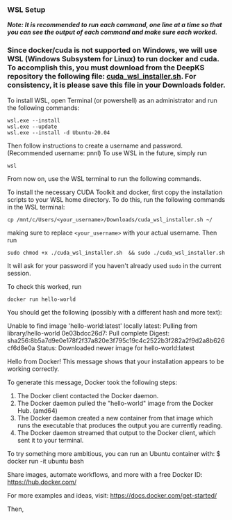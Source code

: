### WSL Setup
***Note: It is recommended to run each command, one line at a time so that you can see the output of each command and make sure each worked.***

### Since docker/cuda is not supported on Windows, we will use WSL (Windows Subsystem for Linux) to run docker and cuda. To accomplish this, you must download from the DeepKS repository the following file: [cuda_wsl_installer.sh](https://gitlab.com/Ben-Drucker/deepks/-/raw/main/build/cuda_wsl_installer.sh?inline=false). For consistency, it is please save this file in your Downloads folder.

To install WSL, open Terminal (or powershell) as an administrator and run the following commands:
```{powershell}
wsl.exe --install
wsl.exe --update
wsl.exe --install -d Ubuntu-20.04
```
Then follow instructions to create a username and password. (Recommended username: pnnl) To use WSL in the future, simply run

```{powershell}
wsl
```
From now on, use the WSL terminal to run the following commands.

To install the necessary CUDA Toolkit and docker, first copy the installation scripts to your WSL home directory. To do this, run the following commands in the WSL terminal:

```{bash}
cp /mnt/c/Users/<your_username>/Downloads/cuda_wsl_installer.sh ~/
```
making sure to replace `<your_username>` with your actual username. Then run 

```{bash}
sudo chmod +x ./cuda_wsl_installer.sh  && sudo ./cuda_wsl_installer.sh
```
It will ask for your password if you haven't already used `sudo` in the current session.

To check this worked, run 

```{bash}
docker run hello-world
```

You should get the following (possibly with a different hash and more text):

Unable to find image 'hello-world:latest' locally
latest: Pulling from library/hello-world
0e03bdcc26d7: Pull complete
Digest: sha256:8b5a7d9e0e178f2f37a820e3f795c19c4c2522b3f282a2f9d2a8b626cf6d8e0a
Status: Downloaded newer image for hello-world:latest

Hello from Docker!
This message shows that your installation appears to be working correctly.

To generate this message, Docker took the following steps:
1. The Docker client contacted the Docker daemon.
2. The Docker daemon pulled the "hello-world" image from the Docker Hub.
    (amd64)
3. The Docker daemon created a new container from that image which runs the
    executable that produces the output you are currently reading.
4. The Docker daemon streamed that output to the Docker client, which sent it
    to your terminal.

To try something more ambitious, you can run an Ubuntu container with:
$ docker run -it ubuntu bash

Share images, automate workflows, and more with a free Docker ID:
https://hub.docker.com/

For more examples and ideas, visit:
https://docs.docker.com/get-started/

Then, 
